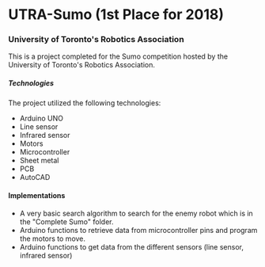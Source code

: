 # UTRA-Sumo (1st Place for 2018)
### University of Toronto's Robotics Association


This is a project completed for the Sumo competition hosted by the University of Toronto's Robotics Association. 

##### Technologies
The project utilized the following technologies:
- Arduino UNO
- Line sensor
- Infrared sensor
- Motors
- Microcontroller
- Sheet metal
- PCB 
- AutoCAD

#### Implementations
- A very basic search algorithm to search for the enemy robot which is in the "Complete Sumo" folder.
- Arduino functions to retrieve data from microcontroller pins and program the motors to move. 
- Arduino functions to get data from the different sensors (line sensor, infrared sensor) 
















